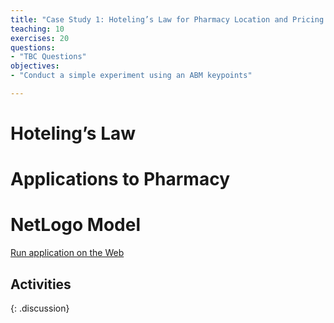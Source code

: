```yaml
---
title: "Case Study 1: Hoteling’s Law for Pharmacy Location and Pricing Strategy"
teaching: 10
exercises: 20
questions:
- "TBC Questions"
objectives:
- "Conduct a simple experiment using an ABM keypoints"

---
```


# Hoteling’s Law

# Applications to Pharmacy

# NetLogo Model


<a href = "http://www.netlogoweb.org/launch#http://ccl.northwestern.edu/netlogo/models/models/Sample%20Models/Social%20Science/Economics/Hotelling's%20Law.nlogo">Run application on the Web</a>

## Activities

>
>
>
>
{: .discussion}